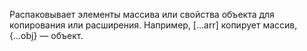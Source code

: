 Распаковывает элементы массива или свойства объекта для копирования или расширения. Например, [...arr] копирует массив, {...obj} — объект.